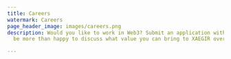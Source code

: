 ```yaml
---
title: Careers
watermark: Careers
page_header_image: images/careers.png
description: Would you like to work in Web3? Submit an application with us and we'd
  be more than happy to discuss what value you can bring to XAEGIR over a cup of coffee.

---
```

